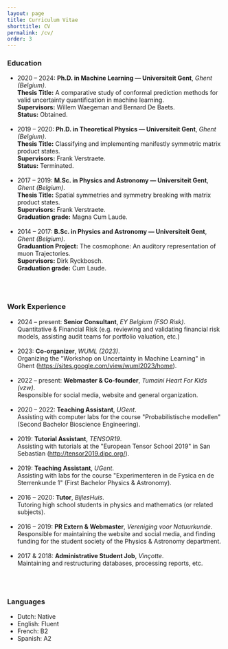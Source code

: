 ```yaml
---
layout: page
title: Curriculum Vitae
shorttitle: CV
permalink: /cv/
order: 3
---
```


<h3>Education</h3>

* 2020 &ndash; 2024: <b>Ph.D. in Machine Learning &mdash; Universiteit Gent</b>, <i>Ghent (Belgium)</i>.<br>
    <b>Thesis Title:</b> A comparative study of conformal prediction methods 
for valid uncertainty quantification in machine learning.<br>
    <b>Supervisors:</b> Willem Waegeman and Bernard De Baets.<br>
    <b>Status:</b> Obtained.<br><br>
* 2019 &ndash; 2020: <b>Ph.D. in Theoretical Physics &mdash; Universiteit Gent</b>, <i>Ghent (Belgium)</i>.<br>
    <b>Thesis Title:</b> Classifying and implementing manifestly symmetric 
matrix product states.<br>
    <b>Supervisors:</b> Frank Verstraete.<br>
    <b>Status:</b> Terminated.<br><br>
* 2017 &ndash; 2019: <b>M.Sc. in Physics and Astronomy &mdash; Universiteit Gent</b>, <i>Ghent (Belgium)</i>.<br>
    <b>Thesis Title:</b> Spatial symmetries and symmetry breaking with matrix 
product states.<br>
    <b>Supervisors:</b> Frank Verstraete.<br>
    <b>Graduation grade:</b> Magna Cum Laude.<br><br>
* 2014 &ndash; 2017: <b>B.Sc. in Physics and Astronomy &mdash; Universiteit Gent</b>, <i>Ghent (Belgium)</i>.<br>
    <b>Graduantion Project:</b> The cosmophone: An auditory representation of 
muon Trajectories.<br>
    <b>Supervisors:</b> Dirk Ryckbosch.<br>
    <b>Graduation grade:</b> Cum Laude.<br><br>

<br>
<h3>Work Experience</h3>

* 2024 &ndash; present: <b>Senior Consultant</b>, <i>EY Belgium (FSO Risk)</i>.<br>
    Quantitative & Financial Risk (e.g. reviewing and validating financial risk models, assisting audit teams for portfolio valuation, etc.)<br><br>
* 2023: <b>Co-organizer</b>, <i>WUML (2023)</i>.<br>
    Organizing the "Workshop on Uncertainty in Machine Learning" in Ghent (<a href = "https://sites.google.com/view/wuml2023/home" target = "_blank">https://sites.google.com/view/wuml2023/home</a>).<br><br>
* 2022 &ndash; present: <b>Webmaster & Co-founder</b>, <i>Tumaini Heart For Kids (vzw)</i>.<br>
    Responsible for social media, website and general organization.<br><br>
* 2020 &ndash; 2022: <b>Teaching Assistant</b>, <i>UGent</i>.<br>
    Assisting with computer labs for the course "Probabilistische modellen" (Second Bachelor Bioscience Engineering).<br><br>
* 2019: <b>Tutorial Assistant</b>, <i>TENSOR19</i>.<br>
    Assisting with tutorials at the "European Tensor School 2019" in San Sebastian (<a href = "http://tensor2019.dipc.org/" target = "_blank">http://tensor2019.dipc.org/</a>).<br><br>
* 2019: <b>Teaching Assistant</b>, <i>UGent</i>.<br>
    Assisting with labs for the course "Experimenteren in de Fysica en de Sterrenkunde 1" (First Bachelor Physics & Astronomy).<br><br>
* 2016 &ndash; 2020: <b>Tutor</b>, <i>BijlesHuis</i>.<br>
    Tutoring high school students in physics and mathematics (or related subjects).<br><br>
* 2016 &ndash; 2019: <b>PR Extern & Webmaster</b>, <i>Vereniging voor Natuurkunde</i>.<br>
    Responsible for maintaining the website and social media, and finding funding for the student society of the Physics & Astronomy department.<br><br>
* 2017 & 2018: <b>Administrative Student Job</b>, <i>Vinçotte</i>.<br>
    Maintaining and restructuring databases, processing reports, etc.<br><br>

<br>
<h3>Languages</h3>

* Dutch: Native
* English: Fluent
* French: B2
* Spanish: A2